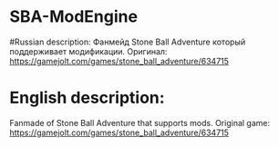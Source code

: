 # SBA-ModEngine

#Russian description:
Фанмейд Stone Ball Adventure который поддерживает модификации.
Оригинал: https://gamejolt.com/games/stone_ball_adventure/634715

# English description:
Fanmade of Stone Ball Adventure that supports mods.
Original game: https://gamejolt.com/games/stone_ball_adventure/634715

